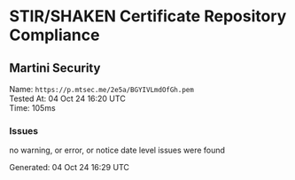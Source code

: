 # STIR/SHAKEN Certificate Repository Compliance

## Martini Security

Name: `https://p.mtsec.me/2e5a/BGYIVLmdOfGh.pem`\
Tested At: 04 Oct 24 16:20 UTC\
Time: 105ms

### Issues

no warning, or error, or notice date level issues were found

Generated: 04 Oct 24 16:29 UTC